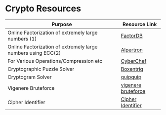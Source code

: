 # Crypto Resources

|Purpose|Resource Link|
| ------ |------|
|Online Factorization of extremely large numbers (1)|[FactorDB](http://factordb.com)|
|Online Factorization of extremely large numbers using ECC(2)|[Alpertron](https://www.alpertron.com.ar/ECM.HTM)|
|For Various Operations/Compression etc|[CyberChef](https://gchq.github.io/CyberChef)|
|Cryptographic Puzzle Solver|[Boxentriq](https://www.boxentriq.com)|
|Cryptogram Solver|[quipquip](https://www.quipqiup.com/)|
|Vigenere Bruteforce|[vigenere bruteforce](https://www.guballa.de/vigenere-solver)|
|Cipher Identifier|[Cipher Identifier](https://bionsgadgets.appspot.com/gadget_forms/refscore_extended.html)|
